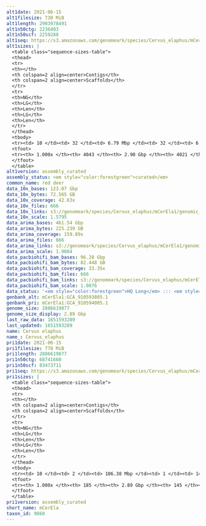 ```yaml
---
alt1date: 2021-06-15
alt1filesize: 730 MiB
alt1length: 2903978491
alt1n50ctg: 2236403
alt1n50scf: 2259288
alt1seq: https://s3.amazonaws.com/genomeark/species/Cervus_elaphus/mCerEla1/assembly_curated/mCerEla1.alt.cur.20210615.fasta.gz
alt1sizes: |
  <table class="sequence-sizes-table">
  <thead>
  <tr>
  <th></th>
  <th colspan=2 align=center>Contigs</th>
  <th colspan=2 align=center>Scaffolds</th>
  </tr>
  <tr>
  <th>NG</th>
  <th>LG</th>
  <th>Len</th>
  <th>LG</th>
  <th>Len</th>
  </tr>
  </thead>
  <tbody>
  <tr><td> 10 </td><td> 32 </td><td> 6.79 Mbp </td><td> 32 </td><td> 6.79 Mbp </td></tr>  <tr><td> 20 </td><td> 86 </td><td> 4.61 Mbp </td><td> 86 </td><td> 4.61 Mbp </td></tr>  <tr><td> 30 </td><td> 158 </td><td> 3.58 Mbp </td><td> 158 </td><td> 3.59 Mbp </td></tr>  <tr><td> 40 </td><td> 253 </td><td> 2.75 Mbp </td><td> 252 </td><td> 2.77 Mbp </td></tr>  <tr style="background-color:#cccccc;"><td> 50 </td><td> 370 </td><td> 2.24 Mbp </td><td> 368 </td><td> 2.26 Mbp </td></tr>  <tr><td> 60 </td><td> 517 </td><td> 1.72 Mbp </td><td> 514 </td><td> 1.75 Mbp </td></tr>  <tr><td> 70 </td><td> 710 </td><td> 1.31 Mbp </td><td> 705 </td><td> 1.34 Mbp </td></tr>  <tr><td> 80 </td><td> 975 </td><td> 0.91 Mbp </td><td> 964 </td><td> 0.92 Mbp </td></tr>  <tr><td> 90 </td><td> 1397 </td><td> 485.84 Kbp </td><td> 1380 </td><td> 492.94 Kbp </td></tr>  <tr><td> 100 </td><td> 4042 </td><td> 4.53 Kbp </td><td> 4020 </td><td> 4.53 Kbp </td></tr>  </tbody>
  <tfoot>
  <tr><th> 1.000x </th><th> 4043 </th><th> 2.90 Gbp </th><th> 4021 </th><th> 2.90 Gbp </th></tr>
  </tfoot>
  </table>
alt1version: assembly_curated
assembly_status: <em style="color:forestgreen">curated</em>
common_name: red deer
data_10x_bases: 123.07 Gbp
data_10x_bytes: 72.565 GB
data_10x_coverage: 42.63x
data_10x_files: 666
data_10x_links: s3://genomeark/species/Cervus_elaphus/mCerEla1/genomic_data/10x/<br>
data_10x_scale: 1.5795
data_arima_bases: 461.54 Gbp
data_arima_bytes: 225.239 GB
data_arima_coverage: 159.89x
data_arima_files: 666
data_arima_links: s3://genomeark/species/Cervus_elaphus/mCerEla1/genomic_data/arima/<br>
data_arima_scale: 1.9084
data_pacbiohifi_bam_bases: 96.28 Gbp
data_pacbiohifi_bam_bytes: 82.448 GB
data_pacbiohifi_bam_coverage: 33.35x
data_pacbiohifi_bam_files: 666
data_pacbiohifi_bam_links: s3://genomeark/species/Cervus_elaphus/mCerEla1/genomic_data/pacbio_hifi/<br>
data_pacbiohifi_bam_scale: 1.0876
data_status: '<em style="color:forestgreen">HQ Long</em> ::: <em style="color:lightgray">Long</em> ::: <em style="color:forestgreen">Short</em> ::: <em style="color:forestgreen">Phasing</em> ::: <em style="color:forestgreen">Scaffolding</em>'
genbank_alt: mCerEla1:GCA_910593805.1
genbank_pri: mCerEla1:GCA_910594005.1
genome_size: 2886619877
genome_size_display: 2.89 Gbp
last_raw_data: 1651593289
last_updated: 1651593289
name: Cervus elaphus
name_: Cervus_elaphus
pri1date: 2021-06-15
pri1filesize: 778 MiB
pri1length: 2886619877
pri1n50ctg: 68741660
pri1n50scf: 83473711
pri1seq: https://s3.amazonaws.com/genomeark/species/Cervus_elaphus/mCerEla1/assembly_curated/mCerEla1.pri.cur.20210615.fasta.gz
pri1sizes: |
  <table class="sequence-sizes-table">
  <thead>
  <tr>
  <th></th>
  <th colspan=2 align=center>Contigs</th>
  <th colspan=2 align=center>Scaffolds</th>
  </tr>
  <tr>
  <th>NG</th>
  <th>LG</th>
  <th>Len</th>
  <th>LG</th>
  <th>Len</th>
  </tr>
  </thead>
  <tbody>
  <tr><td> 10 </td><td> 2 </td><td> 106.38 Mbp </td><td> 1 </td><td> 140.94 Mbp </td></tr>  <tr><td> 20 </td><td> 5 </td><td> 89.89 Mbp </td><td> 3 </td><td> 125.77 Mbp </td></tr>  <tr><td> 30 </td><td> 8 </td><td> 82.66 Mbp </td><td> 6 </td><td> 103.26 Mbp </td></tr>  <tr><td> 40 </td><td> 12 </td><td> 72.18 Mbp </td><td> 9 </td><td> 94.14 Mbp </td></tr>  <tr style="background-color:#cccccc;"><td> 50 </td><td> 16 </td><td style="background-color:#88ff88;"> 68.74 Mbp </td><td> 12 </td><td style="background-color:#88ff88;"> 83.47 Mbp </td></tr>  <tr><td> 60 </td><td> 21 </td><td> 57.42 Mbp </td><td> 16 </td><td> 72.18 Mbp </td></tr>  <tr><td> 70 </td><td> 26 </td><td> 52.23 Mbp </td><td> 20 </td><td> 65.07 Mbp </td></tr>  <tr><td> 80 </td><td> 32 </td><td> 42.28 Mbp </td><td> 25 </td><td> 55.77 Mbp </td></tr>  <tr><td> 90 </td><td> 40 </td><td> 22.82 Mbp </td><td> 30 </td><td> 51.85 Mbp </td></tr>  <tr><td> 100 </td><td> 184 </td><td> 16.35 Kbp </td><td> 144 </td><td> 16.35 Kbp </td></tr>  </tbody>
  <tfoot>
  <tr><th> 1.000x </th><th> 185 </th><th> 2.89 Gbp </th><th> 145 </th><th> 2.89 Gbp </th></tr>
  </tfoot>
  </table>
pri1version: assembly_curated
short_name: mCerEla
taxon_id: 9860
---
```

